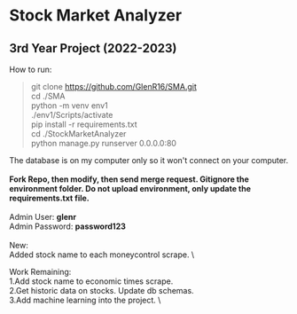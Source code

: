 # Stock Market Analyzer
## 3rd Year Project (2022-2023)
How to run:
>git clone https://github.com/GlenR16/SMA.git \
cd ./SMA \
python -m venv env1 \
./env1/Scripts/activate \
pip install -r requirements.txt \
cd ./StockMarketAnalyzer \
python manage.py runserver 0.0.0.0:80

The database is on my computer only so it won't connect on your computer. \
\
**Fork Repo, then modify, then send merge request. Gitignore the environment folder. Do not upload environment, only update the requirements.txt file.**\
\
Admin User: **glenr** \
Admin Password: **password123** \
\
New: \
Added stock name to each moneycontrol scrape. \

Work Remaining: \
1.Add stock name to economic times scrape. \
2.Get historic data on stocks. Update db schemas. \
3.Add machine learning into the project. \
